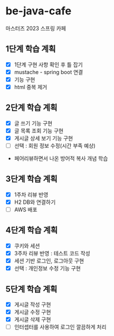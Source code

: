 # be-java-cafe
마스터즈 2023 스프링 카페 

## 1단계 학습 계획

- [x] 1단계 구현 사항 확인 후 틀 잡기
- [x] mustache - spring boot 연결
- [x] 기능 구현
- [x] html 중복 제거

## 2단계 학습 계획

- [x] 글 쓰기 기능 구현
- [x] 글 목록 조회 기능 구현
- [x] 게시글 상세 보기 기능 구현
- [ ] 선택 : 회원 정보 수정(시간 부족 예상)
- 페어리뷰하면서 나온 방어적 복사 개념 학습

## 3단계 학습 계획

- [x] 1주차 리뷰 반영
- [x] H2 DB와 연결하기
- [ ] AWS 배포

## 4단계 학습 계획

- [x] 쿠키와 세션
- [x] 3주차 리뷰 반영 : 테스트 코드 작성
- [x] 세션 기반 로그인, 로그아웃 구현
- [x] 선택 : 개인정보 수정 기능 구현

## 5단계 학습 계획

- [x] 게시글 작성 구현
- [x] 게시글 수정 구현
- [x] 게시글 삭제 구현
- [ ] 인터셉터를 사용하여 로그인 깔끔하게 처리